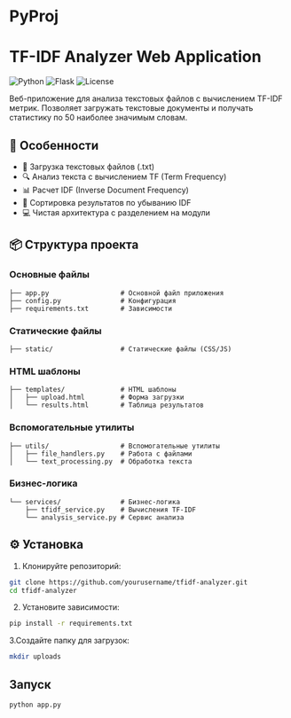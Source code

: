 # PyProj
# TF-IDF Analyzer Web Application

![Python](https://img.shields.io/badge/python-3.8+-blue.svg)
![Flask](https://img.shields.io/badge/flask-2.0+-lightgrey.svg)
![License](https://img.shields.io/badge/license-MIT-green.svg)

Веб-приложение для анализа текстовых файлов с вычислением TF-IDF метрик. Позволяет загружать текстовые документы и получать статистику по 50 наиболее значимым словам.

## 🚀 Особенности

- 📁 Загрузка текстовых файлов (.txt)
- 🔍 Анализ текста с вычислением TF (Term Frequency)
- 📊 Расчет IDF (Inverse Document Frequency)
- 🎯 Сортировка результатов по убыванию IDF
- 💻 Чистая архитектура с разделением на модули

## 📦 Структура проекта
### Основные файлы
```text
├── app.py                  # Основной файл приложения
├── config.py               # Конфигурация
├── requirements.txt        # Зависимости
```
### Статические файлы
```text
├── static/                 # Статические файлы (CSS/JS)
```
### HTML шаблоны
```text
├── templates/              # HTML шаблоны
│   ├── upload.html         # Форма загрузки
│   └── results.html        # Таблица результатов
```
### Вспомогательные утилиты
```text
├── utils/                  # Вспомогательные утилиты
│   ├── file_handlers.py    # Работа с файлами
│   └── text_processing.py  # Обработка текста
```
### Бизнес-логика
```text
└── services/               # Бизнес-логика
    ├── tfidf_service.py    # Вычисления TF-IDF
    └── analysis_service.py # Сервис анализа
```

## ⚙️ Установка

1. Клонируйте репозиторий:
```bash
git clone https://github.com/yourusername/tfidf-analyzer.git
cd tfidf-analyzer
```
2. Установите зависимости:
```bash
pip install -r requirements.txt
```
3.Создайте папку для загрузок:
```bash
mkdir uploads
```
## Запуск
```bash
python app.py
```

